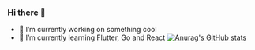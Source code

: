 ### Hi there 👋

- 🔭 I’m currently working on something cool
- 🌱 I’m currently learning Flutter, Go and React 
[![Anurag's GitHub stats](https://github-readme-stats.vercel.app/api?aaron-muti-420=anuraghazra)](https://github.com/anuraghazra/github-readme-stats)
